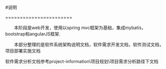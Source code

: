 #说明

=======================

&emsp;&emsp;本阶段是web开发，使用以spring mvc框架为基础，集成mybatis，bootstrap和angularJS框架.

&emsp;&emsp;本部分整理的是软件系统架构说明文档，软件需求开发文档，软件测试文档，项目部署实施文档

软件需求分析文档参考project-information\项目规划\项目需求分析路径下文档
